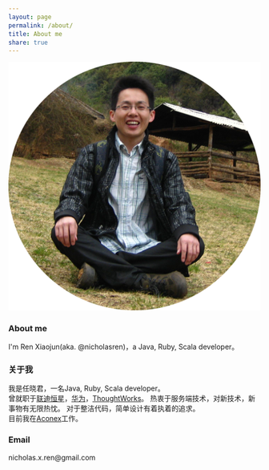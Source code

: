 ```yaml
---
layout: page
permalink: /about/
title: About me
share: true
---
```

<div id="about">
  <img src="/images/avatar.png" class="avatar pull-left" />
  <div id="desc">
    <h3>About me</h3>
    <div>
      I'm Ren Xiaojun(aka. @nicholasren)，a Java, Ruby, Scala developer。
    </div>
    <h3>关于我</h3>
    <div>
      我是任晓君，一名Java, Ruby, Scala developer。
    </div>
    <div>
    </div>
    <div>
        曾就职于<a href="http://www.liandisys.com.cn">联迪恒星</a>，<a href="http://www.huawei.com">华为</a>，<a href="http://www.thoughtworks.com">ThoughtWorks</a>。
        热衷于服务端技术，对新技术，新事物有无限热忱。
        对于整洁代码，简单设计有着执着的追求。
    </div>
    <div>
        目前我在<a href="http://www.aconex.com">Aconex</a>工作。
    </div>
    <h3>Email</h3>
    <div class="mail">
      nicholas.x.ren@gmail.com
    </div>
  </div>
</div>
